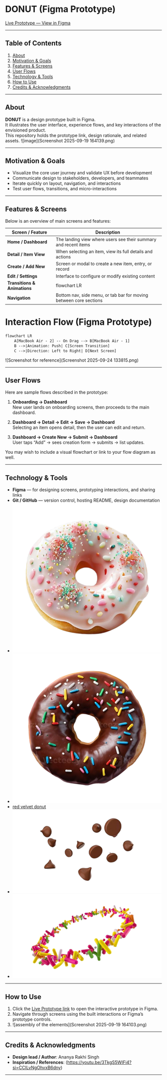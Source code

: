 # DONUT (Figma Prototype)

[Live Prototype — View in Figma](https://www.figma.com/proto/mDgz7kCv9X1BfiLJoghkMT/DONUT?node-id=3-3&p=f&t=2c4ww5vjYPg83QCH-1&scaling=scale-down&content-scaling=fixed&page-id=0%3A1)

---

## Table of Contents

1. [About](#about)  
2. [Motivation & Goals](#motivation--goals)  
3. [Features & Screens](#features--screens)  
4. [User Flows](#user-flows)  
5. [Technology & Tools](#technology--tools)  
6. [How to Use](#how-to-use)  
7. [Credits & Acknowledgments](#credits--acknowledgments)  
---

## About

**DONUT** is a design prototype built in Figma.  
It illustrates the user interface, experience flows, and key interactions of the envisioned product.  
This repository holds the prototype link, design rationale, and related assets.
![image](Screenshot 2025-09-19 164139.png)

---

## Motivation & Goals

- Visualize the core user journey and validate UX before development  
- Communicate design to stakeholders, developers, and teammates  
- Iterate quickly on layout, navigation, and interactions  
- Test user flows, transitions, and micro-interactions  

---

## Features & Screens

Below is an overview of main screens and features:

| Screen / Feature | Description |
|------------------|-------------|
| **Home / Dashboard** | The landing view where users see their summary and recent items |
| **Detail / Item View** | When selecting an item, view its full details and actions |
| **Create / Add New** | Screen or modal to create a new item, entry, or record |
| **Edit / Settings** | Interface to configure or modify existing content |
| **Transitions & Animations** | flowchart LR|
| **Navigation** | Bottom nav, side menu, or tab bar for moving between core sections |

# Interaction Flow (Figma Prototype)

```mermaid
flowchart LR
    A[MacBook Air - 2] -- On Drag --> B[MacBook Air - 1]
    B -->|Animation: Push| C[Screen Transition]
    C -->|Direction: Left to Right| D[Next Screen]
```
![Screenshot for reference](Screenshot 2025-09-24 133815.png)

---

## User Flows

Here are sample flows described in the prototype:

1. **Onboarding → Dashboard**  
   New user lands on onboarding screens, then proceeds to the main dashboard.

2. **Dashboard → Detail → Edit → Save → Dashboard**  
   Selecting an item opens detail, then the user can edit and return.

3. **Dashboard → Create New → Submit → Dashboard**  
   User taps “Add” → sees creation form → submits → list updates.

You may wish to include a visual flowchart or link to your flow diagram as well.

---

## Technology & Tools

- **Figma** — for designing screens, prototyping interactions, and sharing links  
- **Git / GitHub** — version control, hosting README, design documentation
- ![pink donut](08cc49aa25d087cffd487701f70445d2-removebg-preview.png)
- ![chocolate donut](8a8422ee3c64611435e168a2a9a1f278-removebg-preview.png)
- [red velvet donut](a79c3c7ed953e8b51c3b006323933316-removebg-preview.png)
- ![choco chip](Scattering_of_tasty_chocolate_chips_on_white_background_chocolate_morsels_on_white_background_choco_chips_3d_illustration_3d_rendering___Premium_Photo-removebg-preview.png)
- ![sprinkles](ce6425384737e5b1c33e9d6d316115f8-removebg-preview.png)

---

## How to Use

1. Click the [Live Prototype link](https://www.figma.com/proto/mDgz7kCv9X1BfiLJoghkMT/DONUT?node-id=3-3&p=f&t=2c4ww5vjYPg83QCH-1&scaling=scale-down&content-scaling=fixed&page-id=0%3A1) to open the interactive prototype in Figma.  
2. Navigate through screens using the built interactions or Figma’s prototype controls.
3. ![assembly of the elements](Screenshot 2025-09-19 164103.png)


---

## Credits & Acknowledgments

- **Design lead / Author**: Ananya Rakhi Singh    
- **Inspiration / References**: (https://youtu.be/3TkgS5WIFi4?si=CCILvNgOhvxB6dny)

---

